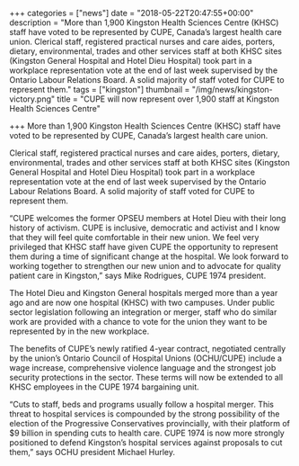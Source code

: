 +++
categories = ["news"]
date = "2018-05-22T20:47:55+00:00"
description = "More than 1,900 Kingston Health Sciences Centre (KHSC) staff have voted to be represented by CUPE, Canada’s largest health care union. Clerical staff, registered practical nurses and care aides, porters, dietary, environmental, trades and other services staff at both KHSC sites (Kingston General Hospital and Hotel Dieu Hospital) took part in a workplace representation vote at the end of last week supervised by the Ontario Labour Relations Board. A solid majority of staff voted for CUPE to represent them."
tags = ["kingston"]
thumbnail = "/img/news/kingston-victory.png"
title = "CUPE will now represent over 1,900 staff at Kingston Health Sciences Centre"

+++
More than 1,900 Kingston Health Sciences Centre (KHSC) staff have voted to be represented by CUPE, Canada’s largest health care union.

Clerical staff, registered practical nurses and care aides, porters,  dietary, environmental, trades and other services staff at both KHSC  sites (Kingston General Hospital and Hotel Dieu Hospital) took part in a  workplace representation vote at the end of last week supervised by the  Ontario Labour Relations Board. A solid majority of staff voted for CUPE to represent them.

“CUPE welcomes the former OPSEU members at Hotel Dieu with their long history of activism. CUPE  is inclusive, democratic and activist and I know that they will feel  quite comfortable in their new union. We feel very privileged that KHSC staff have given CUPE  the opportunity to represent them during a time of significant change  at the hospital. We look forward to working together to strengthen our  new union and to advocate for quality patient care in Kingston,” says  Mike Rodrigues, CUPE 1974 president.

The Hotel Dieu and Kingston General hospitals merged more than a year ago and are now one hospital (KHSC)  with two campuses. Under public sector legislation following an  integration or merger, staff who do similar work are provided with a  chance to vote for the union they want to be represented by in the  new workplace. 

The benefits of CUPE’s newly ratified 4-year contract, negotiated centrally by the union’s Ontario Council of Hospital Unions (OCHU/CUPE)  include a wage increase, comprehensive violence language and the  strongest job security protections in the sector. These terms will now  be extended to all KHSC employees in the CUPE 1974 bargaining unit.

“Cuts to staff, beds and programs usually follow a hospital merger.  This threat to hospital services is compounded by the strong possibility  of the election of the Progressive Conservatives provincially, with  their platform of $9 billion in spending cuts to health care. CUPE 1974 is now more strongly positioned to defend Kingston’s hospital services against proposals to cut them,” says OCHU president Michael Hurley.
